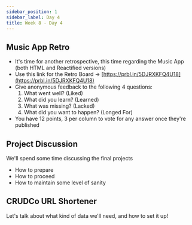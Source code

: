 ```yaml
---
sidebar_position: 1
sidebar_label: Day 4
title: Week 8 - Day 4
---
```


<!-- markdownlint-disable no-trailing-punctuation -->

## Music App Retro

- It's time for another retrospective, this time regarding the Music App (both HTML and Reactified versions)
- Use this link for the Retro Board -> [https://prbl.in/5DJRXKFQ4U18](https://prbl.in/5DJRXKFQ4U18)
- Give anonymous feedback to the following 4 questions:
  1. What went well? (Liked)
  2. What did you learn? (Learned)
  3. What was missing? (Lacked)
  4. What did you want to happen? (Longed For)
- You have 12 points, 3 per column to vote for any answer once they're published

## Project Discussion

We'll spend some time discussing the final projects

- How to prepare
- How to proceed
- How to maintain some level of sanity

## CRUDCo URL Shortener

Let's talk about what kind of data we'll need, and how to set it up!
